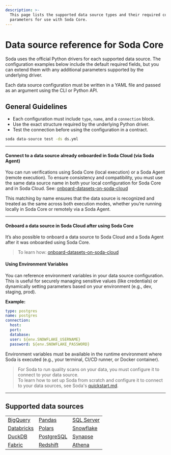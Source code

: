 ```yaml
---
description: >-
  This page lists the supported data source types and their required connection
  parameters for use with Soda Core.
---
```


# Data source reference for Soda Core

Soda uses the official Python drivers for each supported data source. The configuration examples below include the default required fields, but you can extend them with any additional parameters supported by the underlying driver.

Each data source configuration must be written in a YAML file and passed as an argument using the CLI or Python API.

## General Guidelines

* Each configuration must include `type`, `name`, and a `connection` block.
* Use the exact structure required by the underlying Python driver.
* Test the connection before using the configuration in a contract.

```bash
soda data-source test -ds ds.yml
```

***

#### Connect to a data source already onboarded in Soda Cloud (via Soda Agent)

You can run verifications using Soda Core (local execution) or a Soda Agent (remote execution). To ensure consistency and compatibility, you must use the same data source name in both your local configuration for Soda Core and in Soda Cloud. See: [onboard-datasets-on-soda-cloud](../../onboard-datasets-on-soda-cloud/ "mention")

This matching by name ensures that the data source is recognized and treated as the same across both execution modes, whether you’re running locally in Soda Core or remotely via a Soda Agent.

***

#### Onboard a data source in Soda Cloud after using Soda Core

It’s also possible to onboard a data source to Soda Cloud and a Soda Agent after it was onboarded using Soda Core.

> To learn how: [onboard-datasets-on-soda-cloud](../../onboard-datasets-on-soda-cloud/ "mention")



#### Using Environment Variables

You can reference environment variables in your data source configuration. This is useful for securely managing sensitive values (like credentials) or dynamically setting parameters based on your environment (e.g., dev, staging, prod).

**Example:**

```yaml
type: postgres
name: postgres
connection:
  host:
  port:
  database:
  user: ${env.SNOWFLAKE_USERNAME}
  password: ${env.SNOWFLAKE_PASSWORD}
```

Environment variables must be available in the runtime environment where Soda is executed (e.g., your terminal, CI/CD runner, or Docker container).

> For Soda to run quality scans on your data, you must configure it to connect to your data source.\
> To learn how to set up Soda from scratch and configure it to connect to your data sources, see Soda's [quickstart.md](../../quickstart.md "mention").

***

## Supported data sources

|                                                                   |                                                                      |                                                                  |
| ----------------------------------------------------------------- | -------------------------------------------------------------------- | ---------------------------------------------------------------- |
| <a href="bigquery/" class="button secondary">BigQuery</a>         | <a href="pandas.md" class="button secondary">Pandas</a>              | <a href="sql-server.md" class="button secondary">SQL Server</a>  |
| <a href="databricks.md" class="button secondary">Databricks</a>   | <a href="polars.md" class="button secondary">Polars</a>              | <a href="snowflake.md" class="button secondary">Snowflake</a>    |
| <a href="duckdb/" class="button secondary">DuckDB</a>             | <a href="postgresql.md" class="button secondary">PostgreSQL</a>      | <a href="synapse.md" class="button secondary">Synapse</a>        |
| <a href="microsoft-fabric.md" class="button secondary">Fabric</a> | <a href="amazon-redshift-1.md" class="button secondary">Redshift</a> | <a href="amazon-redshift.md" class="button secondary">Athena</a> |

